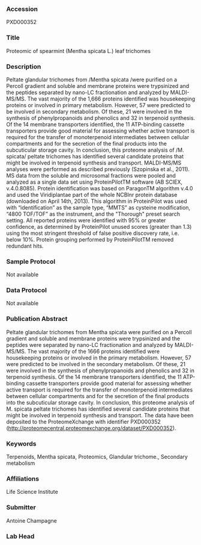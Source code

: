 ### Accession
PXD000352

### Title
Proteomic of spearmint (Mentha spicata L.) leaf trichomes

### Description
Peltate glandular trichomes from /Mentha spicata /were purified on a Percoll gradient and soluble and membrane proteins were trypsinized and the peptides separated by nano-LC fractionation and analyzed by MALDI-MS/MS. The vast majority of the 1,666 proteins identified was housekeeping proteins or involved in primary metabolism. However, 57 were predicted to be involved in secondary metabolism. Of these, 21 were involved in the synthesis of phenylpropanoids and phenolics and 32 in terpenoid synthesis. Of the 14 membrane transporters identified, the 11 ATP-binding cassette transporters provide good material for assessing whether active transport is required for the transfer of monoterpenoid intermediates between cellular compartments and for the secretion of the final products into the subcuticular storage cavity. In conclusion, this proteome analysis of /M. spicata/ peltate trichomes has identified several candidate proteins that might be involved in terpenoid synthesis and transport.        MALDI-MS/MS analyses were performed as described previously (Szopinska et al., 2011). MS data from the soluble and microsomal fractions were pooled and analyzed as a single data set using ProteinPilotTM software (AB SCIEX, v.4.0.8085). Protein identification was based on ParagonTM algorithm v.4.0 and used the Viridiplantae part of the whole NCBInr protein database (downloaded on April 14th, 2013). This algorithm in ProteinPilot was used with “identification” as the sample type, “MMTS” as cysteine modification, “4800 TOF/TOF” as the instrument, and the "Thorough" preset search setting. All reported proteins were identified with 95% or greater confidence, as determined by ProteinPilot unused scores (greater than 1.3) using the most stringent threshold of false positive discovery rate, i.e. below 10%. Protein grouping performed by ProteinPilotTM removed redundant hits.

### Sample Protocol
Not available

### Data Protocol
Not available

### Publication Abstract
Peltate glandular trichomes from Mentha spicata were purified on a Percoll gradient and soluble and membrane proteins were trypsinized and the peptides were separated by nano-LC fractionation and analyzed by MALDI-MS/MS. The vast majority of the 1666 proteins identified were housekeeping proteins or involved in the primary metabolism. However, 57 were predicted to be involved in the secondary metabolism. Of these, 21 were involved in the synthesis of phenylpropanoids and phenolics and 32 in terpenoid synthesis. Of the 14 membrane transporters identified, the 11 ATP-binding cassette transporters provide good material for assessing whether active transport is required for the transfer of monoterpenoid intermediates between cellular compartments and for the secretion of the final products into the subcuticular storage cavity. In conclusion, this proteome analysis of M. spicata peltate trichomes has identified several candidate proteins that might be involved in terpenoid synthesis and transport. The data have been deposited to the ProteomeXchange with identifier PXD000352 (http://proteomecentral.proteomexchange.org/dataset/PXD000352).

### Keywords
Terpenoids, Mentha spicata, Proteomics, Glandular trichome., Secondary metabolism

### Affiliations
Life Science Institute

### Submitter
Antoine Champagne

### Lab Head



